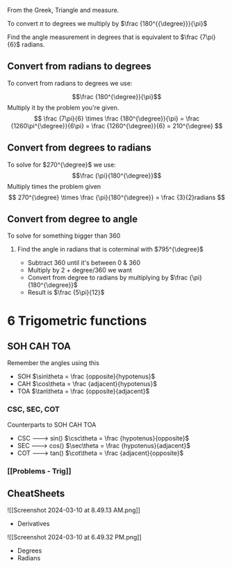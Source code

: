 From the Greek, Triangle and measure.

To convert $\pi$ to degrees we multiply by $\frac {180^{{\degree}}}{\pi}$

Find the angle measurement in degrees that is equivalent to $\frac {7\pi}{6}$ radians.
## Convert from radians to degrees
To convert from radians to degrees we use:

$$\frac {180^{\degree}}{\pi}$$
Multiply it by the problem you're given.
$$
 \frac {7\pi}{6} \times \frac {180^{\degree}}{\pi} = \frac {1260\pi^{\degree}}{6\pi} = \frac {1260^{\degree}}{6} = 210^{\degree}
$$
## Convert from degrees to radians
To solve for $270^{\degree}$ we use:
$$\frac {\pi}{180^{\degree}}$$
Multiply times the problem given
$$
270^{\degree} \times \frac {\pi}{180^{\degree}} = \frac {3}{2}radians
$$
## Convert from degree to angle
To solve for something bigger than 360

1. Find the angle in radians that is coterminal with $795^{\degree}$
   
	- Subtract 360 until it's between 0 & 360
	- Multiply by 2 + degree/360 we want
	- Convert from degree to radians by multiplying by 
		  $\frac {\pi}{180^{\degree}}$
	- Result is $\frac {5\pi}{12}$


# 6 Trigometric functions
## SOH CAH TOA
Remember the angles using this
- SOH
  $\sin\theta = \frac {opposite}{hypotenus}$
- CAH
  $\cos\theta = \frac {adjacent}{hypotenus}$
- TOA
  $\tan\theta = \frac {opposite}{adjacent}$
### CSC, SEC, COT
Counterparts to SOH CAH TOA
- CSC ---> sin()
  $\csc\theta = \frac {hypotenus}{opposite}$
- SEC ---> cos()
  $\sec\theta = \frac {hypotenus}{adjacent}$
- COT ---> tan()
  $\cot\theta = \frac {adjacent}{opposite}$

### [[Problems - Trig]]
## CheatSheets

![[Screenshot 2024-03-10 at 8.49.13 AM.png]]
- Derivatives

![[Screenshot 2024-03-10 at 6.49.32 PM.png]]

- Degrees 
- Radians